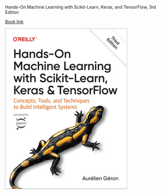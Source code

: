 Hands-On Machine Learning with Scikit-Learn, Keras, and TensorFlow, 3rd Edition

[Book link](https://learning.oreilly.com/library/view/hands-on-machine-learning/9781098125967/
)

![book_cover.jpeg](book_cover.jpeg)
